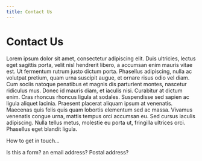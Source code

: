```yaml
---
title: Contact Us
---
```


# Contact Us

Lorem ipsum dolor sit amet, consectetur adipiscing elit. Duis ultricies, lectus eget sagittis porta, velit nisl hendrerit libero, a accumsan enim mauris vitae est. Ut fermentum rutrum justo dictum porta. Phasellus adipiscing, nulla ac volutpat pretium, quam urna suscipit augue, et ornare risus odio vel diam. Cum sociis natoque penatibus et magnis dis parturient montes, nascetur ridiculus mus. Donec id mauris diam, et iaculis nisi. Curabitur at dictum enim. Cras rhoncus rhoncus ligula at sodales. Suspendisse sed sapien ac ligula aliquet lacinia. Praesent placerat aliquam ipsum at venenatis. Maecenas quis felis quis quam lobortis elementum sed ac massa. Vivamus venenatis congue urna, mattis tempus orci accumsan eu. Sed cursus iaculis adipiscing. Nulla tellus metus, molestie eu porta ut, fringilla ultrices orci. Phasellus eget blandit ligula. 

How to get in touch...

Is this a form?  an email address?  Postal address? 